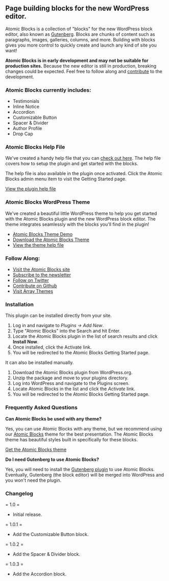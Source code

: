 ## Page building blocks for the new WordPress editor.

Atomic Blocks is a collection of "blocks" for the new WordPress block editor, also known as [Gutenberg](https://atomicblocks.com/beginners-guide-gutenberg/?utm_source=WP.org%20Description%20Gberg%20Link&utm_campaign=wporg_desc_gberg_link). Blocks are chunks of content such as paragraphs, images, galleries, columns, and more. Building with blocks gives you more control to quickly create and launch any kind of site you want!

**Atomic Blocks is in early development and may not be suitable for production sites.** Because the new editor is still in production, breaking changes could be expected. Feel free to follow along and [contribute](https://github.com/ArrayHQ/atomic-blocks) to the development.

### Atomic Blocks currently includes: 

* Testimonials
* Inline Notice
* Accordion
* Customizable Button
* Spacer & Divider
* Author Profile
* Drop Cap

### Atomic Blocks Help File

We've created a handy help file that you can [check out here](https://atomicblocks.com/plugin-help-file/?utm_source=WP.org%20AB%20Help%20File&utm_campaign=wporg_ab_help_file). The help file covers how to setup the plugin and get started with the blocks. 

The help file is also available in the plugin once activated. Click the Atomic Blocks admin menu item to visit the Getting Started page.

[View the plugin help file](https://atomicblocks.com/plugin-help-file/?utm_source=WP.org%20AB%20Help%20File&utm_campaign=wporg_ab_help_file)

### Atomic Blocks WordPress Theme

We've created a beautiful little WordPress theme to help you get started with the Atomic Blocks plugin and the new WordPress block editor. The theme integrates seamlessly with the blocks you'll find in the plugin!

* [Atomic Blocks Theme Demo](https://preview.arraythemes.com/atomicblocks/?utm_source=WP.org%20AB%20Theme%20Demo%20Link&utm_campaign=wporg_ab_theme_demo_link)
* [Download the Atomic Blocks Theme](https://atomicblocks.com/?utm_source=WP.org%20AB%20Page&utm_campaign=wporg_ab_page)
* [View the theme help file](https://atomicblocks.com/theme-help-file/?utm_source=WP.org%20AB%20Theme%20Help%20File%20Link&utm_campaign=wporg_ab_theme_help_link)

### Follow Along:

* [Visit the Atomic Blocks site](https://atomicblocks.com/?utm_source=WP.org%20AB%20Page&utm_campaign=wporg_ab_page)
* [Subscribe to the newsletter](https://atomicblocks.com/subscribe?utm_source=WP.org%20AB%20Subscribe&utm_campaign=wporg_ab_subscribe)
* [Follow on Twitter](https://twitter.com/atomicblocks)
* [Contribute on Github](https://github.com/ArrayHQ/atomic-blocks)
* [Visit Array Themes](https://arraythemes.com/?utm_source=WP.org%20Array%20Link&utm_campaign=wporg_array_link)

### Installation

This plugin can be installed directly from your site.

1. Log in and navigate to _Plugins &rarr; Add New_.
2. Type "Atomic Blocks" into the Search and hit Enter.
3. Locate the Atomic Blocks plugin in the list of search results and click **Install Now**.
4. Once installed, click the Activate link.
5. You will be redirected to the Atomic Blocks Getting Started page.

It can also be installed manually.

1. Download the Atomic Blocks plugin from WordPress.org.
2. Unzip the package and move to your plugins directory.
3. Log into WordPress and navigate to the Plugins screen.
4. Locate Atomic Blocks in the list and click the *Activate* link.
5. You will be redirected to the Atomic Blocks Getting Started page.    

### Frequently Asked Questions

**Can Atomic Blocks be used with any theme?**

Yes, you can use Atomic Blocks with any theme, but we recommend using our [Atomic Blocks](https://atomicblocks.com/?utm_source=WP.org%20AB%20Page&utm_campaign=wporg_ab_page) theme for the best presentation. The Atomic Blocks theme has beautiful styles built in specifically for these blocks.

[Get the Atomic Blocks theme](https://atomicblocks.com/?utm_source=WP.org%20AB%20Theme%20Link&utm_campaign=wporg_ab_theme_link)

**Do I need Gutenberg to use Atomic Blocks?**

Yes, you will need to install the [Gutenberg plugin](https://wordpress.org/plugins/gutenberg/) to use Atomic Blocks. Eventually, Gutenberg (the block editor) will be merged into WordPress and you won't need the plugin.

### Changelog

= 1.0 =
* Initial release.

= 1.0.1 =
* Add the Customizable Button block.

= 1.0.2 =
* Add the Spacer & Divider block.

= 1.0.3 =
* Add the Accordion block.